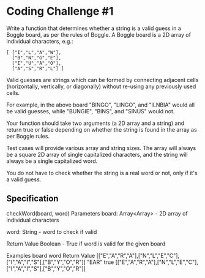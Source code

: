 # Coding Challenge #1
Write a function that determines whether a string is a valid guess in a Boggle board, as per the rules of Boggle. A Boggle board is a 2D array of individual characters, e.g.:

```
[ ["I","L","A","W"],
  ["B","N","G","E"],
  ["I","U","A","O"],
  ["A","S","R","L"] ]
```
Valid guesses are strings which can be formed by connecting adjacent cells (horizontally, vertically, or diagonally) without re-using any previously used cells.

For example, in the above board "BINGO", "LINGO", and "ILNBIA" would all be valid guesses, while "BUNGIE", "BINS", and "SINUS" would not.

Your function should take two arguments (a 2D array and a string) and return true or false depending on whether the string is found in the array as per Boggle rules.

Test cases will provide various array and string sizes. The array will always be a square 2D array of single capitalized characters, and the string will always be a single capitalized word.

You do not have to check whether the string is a real word or not, only if it's a valid guess.

## Specification
checkWord(board, word)
Parameters
board: Array<Array<String>> - 2D array of individual characters

word: String - word to check if valid

Return Value
Boolean - True if word is valid for the given board

Examples
board	word	Return Value
[["E","A","R","A"],["N","L","E","C"],["I","A","I","S"],["B","Y","O","R"]]	"EAR"	true
[["E","A","R","A"],["N","L","E","C"],["I","A","I","S"],["B","Y","O","R"]]